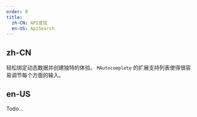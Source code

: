 ```yaml
---
order: 0
title:
  zh-CN: API查找
  en-US: ApiSearch
---
```


## zh-CN

轻松绑定动态数据并创建独特的体验。 `MAutocomplete` 的扩展支持列表使得很容易调节每个方面的输入。

## en-US

Todo...
